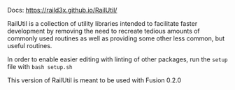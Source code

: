 Docs: https://raild3x.github.io/RailUtil/

RailUtil is a collection of utility libraries intended to facilitate faster development by removing the need to recreate tedious amounts of commonly used routines as well as providing some other less common, but useful routines.

In order to enable easier editing with linting of other packages, run the `setup` file with `bash setup.sh`

This version of RailUtil is meant to be used with Fusion 0.2.0